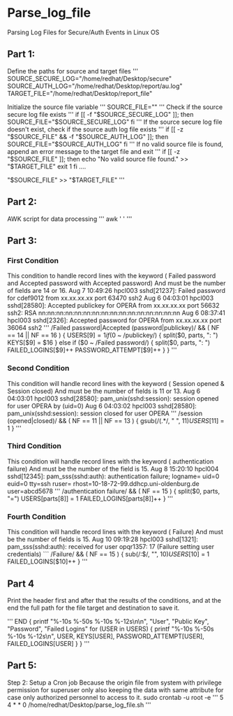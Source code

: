 # Parse_log_file
Parsing Log Files for Secure/Auth Events in Linux OS

## Part 1:
Define the paths for source and target files
'''
SOURCE_SECURE_LOG="/home/redhat/Desktop/secure"
SOURCE_AUTH_LOG="/home/redhat/Desktop/report/au.log"
TARGET_FILE="/home/redhat/Desktop/report_file"

Initialize the source file variable
'''
SOURCE_FILE=""
'''
Check if the source secure log file exists
'''
if [[ -f "$SOURCE_SECURE_LOG" ]]; then
    SOURCE_FILE="$SOURCE_SECURE_LOG"
fi
'''
If the source secure log file doesn't exist, check if the source auth log file exists
'''
if [[ -z "$SOURCE_FILE" && -f "$SOURCE_AUTH_LOG" ]]; then
    SOURCE_FILE="$SOURCE_AUTH_LOG"
fi
'''
If no valid source file is found, append an error message to the target file and exit
'''
if [[ -z "$SOURCE_FILE" ]]; then
    echo "No valid source file found." >> "$TARGET_FILE"
    exit 1
fi
....

"$SOURCE_FILE" >> "$TARGET_FILE"
'''
## Part 2:
AWK script for data processing
'''
awk ' '
'''
## Part 3:
### First Condition
This condition to handle record lines with the keyword ( Failed password and
Accepted password with Accepted password) And must be the number of 
fields are 14 or 16.
Aug  7 10:49:26 hpcl003 sshd[21237]: Failed password for cdef9012 from xx.xx.xx.xx port 63470 ssh2
Aug  6 04:03:01 hpcl003 sshd[28580]: Accepted publickey for OPERA from xx.xx.xx.xx port 56632 ssh2: RSA nn:nn:nn:nn:nn:nn:nn:nn:nn:nn:nn:nn:nn:nn:nn:nn
Aug  6 08:37:41 hpcl003 sshd[2326]: Accepted password for OPERA from xx.xx.xx.xx port 36064 ssh2 
'''
/Failed password|Accepted (password|publickey)/ && ( NF == 14 || NF == 16 ) {
        USERS[$9] = 1
        if ($0 ~ /publickey/) {
            split($0, parts, ": ")
            KEYS[$9] = $16
        } else if ($0 ~ /Failed password/) {
            split($0, parts, ": ")
            FAILED_LOGINS[$9]++
            PASSWORD_ATTEMPT[$9]++
        }
    }
'''
### Second Condition
This condition will handle record lines with the keyword ( Session opened & Session 
closed) And must be the number of fields is 11 or 13.
Aug  6 04:03:01 hpcl003 sshd[28580]: pam_unix(sshd:session): session opened for user OPERA by (uid=0)
Aug  6 04:03:02 hpcl003 sshd[28580]: pam_unix(sshd:session): session closed for user OPERA
'''
/session (opened|closed)/ && ( NF == 11 || NF == 13 ) {
        gsub(/\(.*/, " ", $11)
        USERS[$11] = 1
    }
'''
### Third Condition
This condition will handle record lines with the keyword ( authentication failure) And 
must be the number of the field is 15.
Aug  8 15:20:10 hpcl004 sshd[12345]: pam_sss(sshd:auth): authentication failure; logname= uid=0 euid=0 tty=ssh ruser= rhost=10-18-72-99.ddhcp.uni-oldenburg.de user=abcd5678
'''
/authentication failure/ && ( NF == 15 ) {
        split($0, parts, "=")
        USERS[parts[8]] = 1
        FAILED_LOGINS[parts[8]]++
    }
'''

### Fourth Condition    
This condition will handle record lines with the keyword ( Failure) And must be the
number of fields is 15.
Aug 10 09:19:28 hpcl003 sshd[1321]: pam_sss(sshd:auth): received for user opqr1357: 17 (Failure setting user credentials) ```
/Failure/ && ( NF == 15 ) {
        sub(/:$/, "", $10)
        USERS[$10] = 1
        FAILED_LOGINS[$10]++
    }
'''
## Part 4
Print the header first and after that the results of the conditions, and at the end the full
path for the file target and destination to save it.

'''
END {
        printf "%-10s %-50s %-10s %-12s\n\n", "User", "Public Key", "Password", "Failed Logins"
        for (USER in USERS) {
            printf "%-10s %-50s %-10s %-12s\n", USER, KEYS[USER], PASSWORD_ATTEMPT[USER], FAILED_LOGINS[USER]
        }
    }
'''

## Part 5:
Step 2: Setup a Cron job
Because the origin file from system with privilege permission for superuser only also keeping the data
with same attribute for case only authorized personnel to access to it.
sudo crontab -u root -e
'''
5 4 * * 0 /home/redhat/Desktop/parse_log_file.sh
'''
